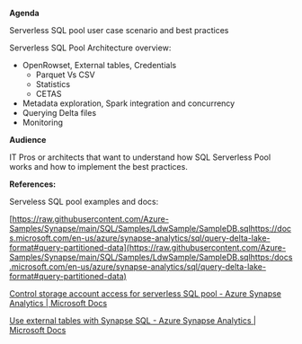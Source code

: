 

**Agenda**

 

Serverless SQL pool user case scenario and best practices

 

Serverless SQL  Pool Architecture overview:

- OpenRowset, External tables, Credentials
	- Parquet Vs CSV
	- Statistics
	- CETAS
- Metadata exploration, Spark integration and concurrency
- Querying Delta files
- Monitoring

 

**Audience**

 IT Pros or architects that want to understand how SQL Serverless Pool works and how to implement the best practices.

**References:**

 

Serveless SQL pool examples and docs:

 [https://raw.githubusercontent.com/Azure-Samples/Synapse/main/SQL/Samples/LdwSample/SampleDB.sqlhttps://docs.microsoft.com/en-us/azure/synapse-analytics/sql/query-delta-lake-format#query-partitioned-data](https://raw.githubusercontent.com/Azure-Samples/Synapse/main/SQL/Samples/LdwSample/SampleDB.sqlhttps:/docs.microsoft.com/en-us/azure/synapse-analytics/sql/query-delta-lake-format#query-partitioned-data)

 [Control storage account access for serverless SQL pool - Azure Synapse Analytics | Microsoft Docs]( https://docs.microsoft.com/en-us/azure/synapse-analytics/sql/develop-storage-files-storage-access-control?tabs=user-identity)

 [Use external tables with Synapse SQL - Azure Synapse Analytics | Microsoft Docs]( https://docs.microsoft.com/en-us/azure/synapse-analytics/sql/develop-tables-external-tables?tabs=hadoop)


 
